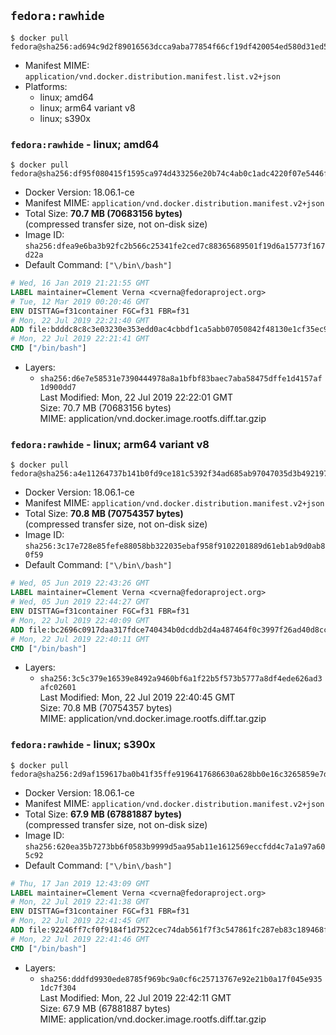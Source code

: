 ## `fedora:rawhide`

```console
$ docker pull fedora@sha256:ad694c9d2f89016563dcca9aba77854f66cf19df420054ed580d31ed51509cec
```

-	Manifest MIME: `application/vnd.docker.distribution.manifest.list.v2+json`
-	Platforms:
	-	linux; amd64
	-	linux; arm64 variant v8
	-	linux; s390x

### `fedora:rawhide` - linux; amd64

```console
$ docker pull fedora@sha256:df95f080415f1595ca974d433256e20b74c4ab0c1adc4220f07e5446f0a22632
```

-	Docker Version: 18.06.1-ce
-	Manifest MIME: `application/vnd.docker.distribution.manifest.v2+json`
-	Total Size: **70.7 MB (70683156 bytes)**  
	(compressed transfer size, not on-disk size)
-	Image ID: `sha256:dfea9e6ba3b92fc2b566c25341fe2ced7c88365689501f19d6a15773f167d22a`
-	Default Command: `["\/bin\/bash"]`

```dockerfile
# Wed, 16 Jan 2019 21:21:55 GMT
LABEL maintainer=Clement Verna <cverna@fedoraproject.org>
# Tue, 12 Mar 2019 00:20:46 GMT
ENV DISTTAG=f31container FGC=f31 FBR=f31
# Mon, 22 Jul 2019 22:21:40 GMT
ADD file:bdddc8c8c3e03230e353edd0ac4cbbdf1ca5abb07050842f48130e1cf35ec99c in / 
# Mon, 22 Jul 2019 22:21:41 GMT
CMD ["/bin/bash"]
```

-	Layers:
	-	`sha256:d6e7e58531e7390444978a8a1bfbf83baec7aba58475dffe1d4157af1d900dd7`  
		Last Modified: Mon, 22 Jul 2019 22:22:01 GMT  
		Size: 70.7 MB (70683156 bytes)  
		MIME: application/vnd.docker.image.rootfs.diff.tar.gzip

### `fedora:rawhide` - linux; arm64 variant v8

```console
$ docker pull fedora@sha256:a4e11264737b141b0fd9ce181c5392f34ad685ab97047035d3b4921978aee7b5
```

-	Docker Version: 18.06.1-ce
-	Manifest MIME: `application/vnd.docker.distribution.manifest.v2+json`
-	Total Size: **70.8 MB (70754357 bytes)**  
	(compressed transfer size, not on-disk size)
-	Image ID: `sha256:3c17e728e85fefe88058bb322035ebaf958f9102201889d61eb1ab9d0ab80f59`
-	Default Command: `["\/bin\/bash"]`

```dockerfile
# Wed, 05 Jun 2019 22:43:26 GMT
LABEL maintainer=Clement Verna <cverna@fedoraproject.org>
# Wed, 05 Jun 2019 22:44:27 GMT
ENV DISTTAG=f31container FGC=f31 FBR=f31
# Mon, 22 Jul 2019 22:40:09 GMT
ADD file:bc2696c0917daa317fdce740434b0dcddb2d4a487464f0c3997f26ad40d8cc9b in / 
# Mon, 22 Jul 2019 22:40:11 GMT
CMD ["/bin/bash"]
```

-	Layers:
	-	`sha256:3c5c379e16539e8492a9460bf6a1f22b5f573b5777a8df4ede626ad3afc02601`  
		Last Modified: Mon, 22 Jul 2019 22:40:45 GMT  
		Size: 70.8 MB (70754357 bytes)  
		MIME: application/vnd.docker.image.rootfs.diff.tar.gzip

### `fedora:rawhide` - linux; s390x

```console
$ docker pull fedora@sha256:2d9af159617ba0b41f35ffe9196417686630a628bb0e16c3265859e7dba5759e
```

-	Docker Version: 18.06.1-ce
-	Manifest MIME: `application/vnd.docker.distribution.manifest.v2+json`
-	Total Size: **67.9 MB (67881887 bytes)**  
	(compressed transfer size, not on-disk size)
-	Image ID: `sha256:620ea35b7273bb6f0583b9999d5aa95ab11e1612569eccfdd4c7a1a97a605c92`
-	Default Command: `["\/bin\/bash"]`

```dockerfile
# Thu, 17 Jan 2019 12:43:09 GMT
LABEL maintainer=Clement Verna <cverna@fedoraproject.org>
# Mon, 22 Jul 2019 22:41:38 GMT
ENV DISTTAG=f31container FGC=f31 FBR=f31
# Mon, 22 Jul 2019 22:41:45 GMT
ADD file:92246ff7cf0f9184f1d7522cec74dab561f7f3c547861fc287eb83c189468fa6 in / 
# Mon, 22 Jul 2019 22:41:46 GMT
CMD ["/bin/bash"]
```

-	Layers:
	-	`sha256:dddfd9930ede8785f969bc9a0cf6c25713767e92e21b0a17f045e9351dc7f304`  
		Last Modified: Mon, 22 Jul 2019 22:42:11 GMT  
		Size: 67.9 MB (67881887 bytes)  
		MIME: application/vnd.docker.image.rootfs.diff.tar.gzip
